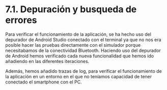# 7.1. Depuración y busqueda de errores

Para verificar el funcionamiento de la aplicación, se ha hecho uso del depurador de Android Studio conectado con el terminal ya que no nos era posible hacer las pruebas directamente con el simulador porque necesitabamos de la conectividad Bluetooth. Haciendo uso del depurador de Android hemos verificado cada nueva funcionalidad que hemos ido añadiendo en las diferentes iteraciones.

Además, hemos añadido trazas de log, para verificar el funcionamiento de la aplicación en un entorno en el que no teníamos capacidad de tener conectado el smartphone con el PC.